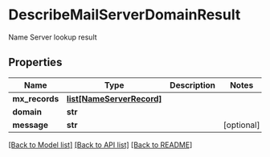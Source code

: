 # DescribeMailServerDomainResult

Name Server lookup result
## Properties
Name | Type | Description | Notes
------------ | ------------- | ------------- | -------------
**mx_records** | [**list[NameServerRecord]**](NameServerRecord) |  | 
**domain** | **str** |  | 
**message** | **str** |  | [optional] 

[[Back to Model list]](../README#documentation-for-models) [[Back to API list]](../README#documentation-for-api-endpoints) [[Back to README]](../README)


